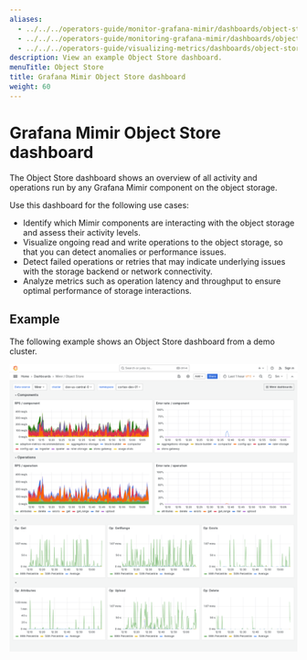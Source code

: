 ```yaml
---
aliases:
  - ../../../operators-guide/monitor-grafana-mimir/dashboards/object-store/
  - ../../../operators-guide/monitoring-grafana-mimir/dashboards/object-store/
  - ../../../operators-guide/visualizing-metrics/dashboards/object-store/
description: View an example Object Store dashboard.
menuTitle: Object Store
title: Grafana Mimir Object Store dashboard
weight: 60
---
```


# Grafana Mimir Object Store dashboard

The Object Store dashboard shows an overview of all activity and operations run by any Grafana Mimir component on the object storage.

Use this dashboard for the following use cases:

- Identify which Mimir components are interacting with the object storage and assess their activity levels.
- Visualize ongoing read and write operations to the object storage, so that you can detect anomalies or performance issues.
- Detect failed operations or retries that may indicate underlying issues with the storage backend or network connectivity.
- Analyze metrics such as operation latency and throughput to ensure optimal performance of storage interactions.

## Example

The following example shows an Object Store dashboard from a demo cluster.

![Grafana Mimir object store dashboard](mimir-object-store.png)
